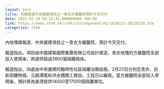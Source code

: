 ```yaml
---
layout: post
title: 內媒報道中央援建項目之一青衣方艙醫院預計今天交付
date: 2022-02-28 03:14:31.000000000 +08:00
link: https://news.rthk.hk/rthk/ch/component/k2/1636213-20220228.htm
categories: rthk
---
```


內地傳媒報道，中央援建項目之一青衣方艙醫院，預計今天交付。

報道指出，項目由中國建築國際集團有限公司設計建造，青衣地塊的方艙醫院全部投入使用後，將提供超過3800張隔離病床。

報道指出，四處由中央援建的臨時性社區隔離治療設施，2月22日分別在青衣、前新田購物城、元朗潭尾和洪水橋開工建設，工程日以繼夜。當方艙醫院全部投入使用後，預計將為香港提供14000至17000個隔離單位。
